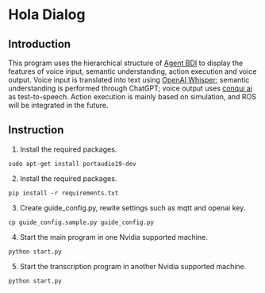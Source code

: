 # Hola Dialog


## Introduction
This program uses the hierarchical structure of [Agent BDI](https://github.com/mfshiu/agent-bdi) to display the features of voice input, semantic understanding, action execution and voice output. Voice input is translated into text using [OpenAI Whisper](https://github.com/openai/whisper); semantic understanding is performed through ChatGPT; voice output uses [conqui ai](https://github.com/coqui-ai/TTS) as test-to-speech. Action execution is mainly based on simulation, and ROS will be integrated in the future.


## Instruction
1. Install the required packages.
````
sudo apt-get install portaudio19-dev
````
2. Install the required packages.
````
pip install -r requirements.txt
````
3. Create guide_config.py, rewite settings such as mqtt and openai key. 
````
cp guide_config.sample.py guide_config.py
````
4. Start the main program in one Nvidia supported machine.
````
python start.py
````
5. Start the transcription program in another Nvidia supported machine.
````
python start.py
````